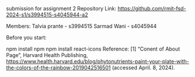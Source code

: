 submission for assignment 2 Repository Link: https://github.com/rmit-fsd-2024-s1/s3994515-s4045944-a2


Members: Talvia prante - s3994515 Sarmad Wani - s4045944

Before you start:

npm install npm
npm install react-icons
Reference: [1] “Conent of About Page”, Harvard Health Publishing, https://www.health.harvard.edu/blog/phytonutrients-paint-your-plate-with-the-colors-of-the-rainbow-2019042516501 (accessed April. 8, 2024).
